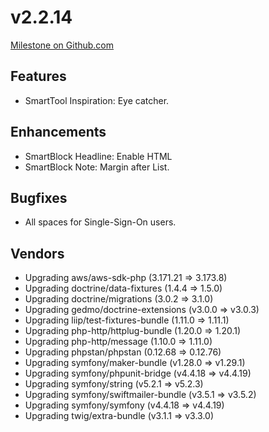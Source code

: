 # v2.2.14

[Milestone on Github.com](https://github.com/wirDesign-communication-AG/wirHub/milestone/17?closed=1)

## Features

* SmartTool Inspiration: Eye catcher.

## Enhancements

* SmartBlock Headline: Enable HTML
* SmartBlock Note: Margin after List.

## Bugfixes

* All spaces for Single-Sign-On users.

## Vendors

* Upgrading aws/aws-sdk-php (3.171.21 => 3.173.8)
* Upgrading doctrine/data-fixtures (1.4.4 => 1.5.0)
* Upgrading doctrine/migrations (3.0.2 => 3.1.0)
* Upgrading gedmo/doctrine-extensions (v3.0.0 => v3.0.3)
* Upgrading liip/test-fixtures-bundle (1.11.0 => 1.11.1)
* Upgrading php-http/httplug-bundle (1.20.0 => 1.20.1)
* Upgrading php-http/message (1.10.0 => 1.11.0)
* Upgrading phpstan/phpstan (0.12.68 => 0.12.76)
* Upgrading symfony/maker-bundle (v1.28.0 => v1.29.1)
* Upgrading symfony/phpunit-bridge (v4.4.18 => v4.4.19)
* Upgrading symfony/string (v5.2.1 => v5.2.3)
* Upgrading symfony/swiftmailer-bundle (v3.5.1 => v3.5.2)
* Upgrading symfony/symfony (v4.4.18 => v4.4.19)
* Upgrading twig/extra-bundle (v3.1.1 => v3.3.0)